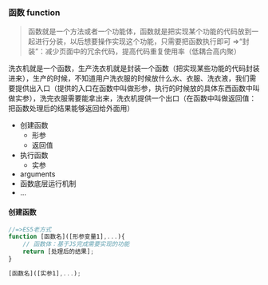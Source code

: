 ### 函数 function
> 函数就是一个方法或者一个功能体，函数就是把实现某个功能的代码放到一起进行分装，以后想要操作实现这个功能，只需要把函数执行即可 =>“封装”：减少页面中的冗余代码，提高代码重复使用率（低耦合高内聚）

洗衣机就是一个函数，生产洗衣机就是封装一个函数（把实现某些功能的代码封装进来），生产的时候，不知道用户洗衣服的时候放什么水、衣服、洗衣液，我们需要提供出入口（提供的入口在函数中叫做形参，执行的时候放的具体东西函数中叫做实参），洗完衣服需要能拿出来，洗衣机提供一个出口（在函数中叫做返回值：把函数处理后的结果能够返回给外面用）
- 创建函数
	+ 形参
	+ 返回值
- 执行函数
	+ 实参
- arguments
- 函数底层运行机制
- ...

#### 创建函数
```javascript
//=>ES5老方式
function [函数名]([形参变量1],...){
	// 函数体：基于JS完成需要实现的功能
	return [处理后的结果];
}

[函数名]([实参1],...);
```